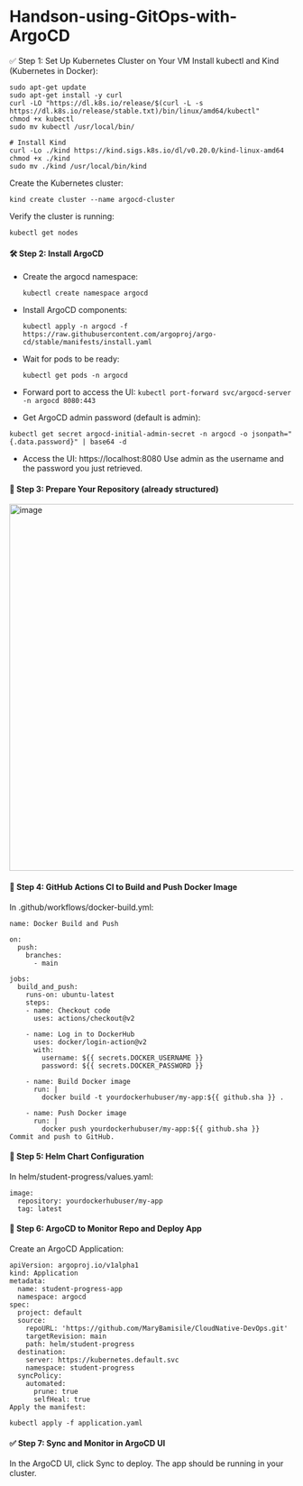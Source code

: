 # Handson-using-GitOps-with-ArgoCD

✅ Step 1: Set Up Kubernetes Cluster on Your VM
Install kubectl and Kind (Kubernetes in Docker):

```
sudo apt-get update
sudo apt-get install -y curl
curl -LO "https://dl.k8s.io/release/$(curl -L -s https://dl.k8s.io/release/stable.txt)/bin/linux/amd64/kubectl"
chmod +x kubectl
sudo mv kubectl /usr/local/bin/

# Install Kind
curl -Lo ./kind https://kind.sigs.k8s.io/dl/v0.20.0/kind-linux-amd64
chmod +x ./kind
sudo mv ./kind /usr/local/bin/kind
```

Create the Kubernetes cluster: 
```
kind create cluster --name argocd-cluster
```
Verify the cluster is running:
```
kubectl get nodes
```


#### 🛠️ Step 2: Install ArgoCD
- Create the argocd namespace:
  ```
  kubectl create namespace argocd
  ```
  
- Install ArgoCD components:
  ```
  kubectl apply -n argocd -f https://raw.githubusercontent.com/argoproj/argo-cd/stable/manifests/install.yaml
  ```
  
- Wait for pods to be ready:
  ```
  kubectl get pods -n argocd
  ```
  
- Forward port to access the UI:
  ```kubectl port-forward svc/argocd-server -n argocd 8080:443```
  
- Get ArgoCD admin password (default is admin):
 ```
kubectl get secret argocd-initial-admin-secret -n argocd -o jsonpath="{.data.password}" | base64 -d 
```

- Access the UI: https://localhost:8080
Use admin as the username and the password you just retrieved.

#### 📂 Step 3: Prepare Your Repository (already structured)

<img width="674" height="651" alt="image" src="https://github.com/user-attachments/assets/339954ec-2f87-4a21-abee-435ad173d073" />


#### 🚀 Step 4: GitHub Actions CI to Build and Push Docker Image
In .github/workflows/docker-build.yml:

```
name: Docker Build and Push

on:
  push:
    branches:
      - main

jobs:
  build_and_push:
    runs-on: ubuntu-latest
    steps:
    - name: Checkout code
      uses: actions/checkout@v2

    - name: Log in to DockerHub
      uses: docker/login-action@v2
      with:
        username: ${{ secrets.DOCKER_USERNAME }}
        password: ${{ secrets.DOCKER_PASSWORD }}

    - name: Build Docker image
      run: |
        docker build -t yourdockerhubuser/my-app:${{ github.sha }} .

    - name: Push Docker image
      run: |
        docker push yourdockerhubuser/my-app:${{ github.sha }}
Commit and push to GitHub.
```


#### 📜 Step 5: Helm Chart Configuration
In helm/student-progress/values.yaml:

```
image:
  repository: yourdockerhubuser/my-app
  tag: latest
```

#### 🔄 Step 6: ArgoCD to Monitor Repo and Deploy App
Create an ArgoCD Application:

```
apiVersion: argoproj.io/v1alpha1
kind: Application
metadata:
  name: student-progress-app
  namespace: argocd
spec:
  project: default
  source:
    repoURL: 'https://github.com/MaryBamisile/CloudNative-DevOps.git'
    targetRevision: main
    path: helm/student-progress
  destination:
    server: https://kubernetes.default.svc
    namespace: student-progress
  syncPolicy:
    automated:
      prune: true
      selfHeal: true
Apply the manifest:
```

```
kubectl apply -f application.yaml
```


#### ✅ Step 7: Sync and Monitor in ArgoCD UI
In the ArgoCD UI, click Sync to deploy. The app should be running in your cluster.
